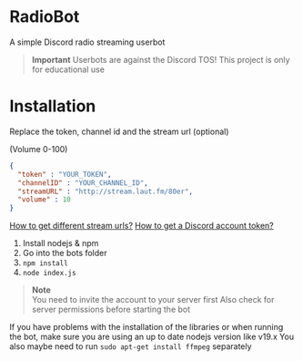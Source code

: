 # RadioBot
A simple Discord radio streaming userbot

> **Important**
> Userbots are against the Discord TOS! This project is only for educational use

# Installation

Replace the token, channel id and the stream url (optional)

(Volume 0-100)
```json
{
  "token" : "YOUR_TOKEN",
  "channelID" : "YOUR_CHANNEL_ID",
  "streamURL" : "http://stream.laut.fm/80er",
  "volume" : 10
}
```
[How to get different stream urls?](https://laut.fm/genres)
[How to get a Discord account token?](https://linuxhint.com/get-discord-token/)

1. Install nodejs & npm
2. Go into the bots folder
3. `npm install`
4. `node index.js`

> **Note**  
> You need to invite the account to your server first 
> Also check for server permissions before starting the bot


If you have problems with the installation of the libraries or when running the bot, make sure you are using an up to date nodejs version like v19.x
You also maybe need to run `sudo apt-get install ffmpeg` separately
